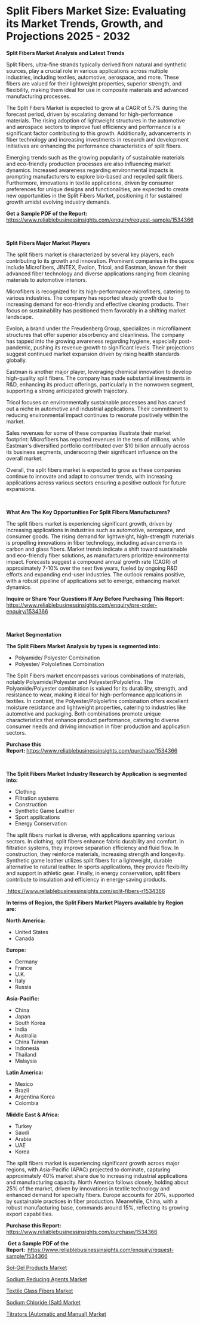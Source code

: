 <p><h1>Split Fibers Market Size: Evaluating its Market Trends, Growth, and Projections 2025 - 2032</h1></p><p><strong>Split Fibers Market Analysis and Latest Trends</strong></p>
<p><p>Split fibers, ultra-fine strands typically derived from natural and synthetic sources, play a crucial role in various applications across multiple industries, including textiles, automotive, aerospace, and more. These fibers are valued for their lightweight properties, superior strength, and flexibility, making them ideal for use in composite materials and advanced manufacturing processes.</p><p>The Split Fibers Market is expected to grow at a CAGR of 5.7% during the forecast period, driven by escalating demand for high-performance materials. The rising adoption of lightweight structures in the automotive and aerospace sectors to improve fuel efficiency and performance is a significant factor contributing to this growth. Additionally, advancements in fiber technology and increasing investments in research and development initiatives are enhancing the performance characteristics of split fibers.</p><p>Emerging trends such as the growing popularity of sustainable materials and eco-friendly production processes are also influencing market dynamics. Increased awareness regarding environmental impacts is prompting manufacturers to explore bio-based and recycled split fibers. Furthermore, innovations in textile applications, driven by consumer preferences for unique designs and functionalities, are expected to create new opportunities in the Split Fibers Market, positioning it for sustained growth amidst evolving industry demands.</p></p>
<p><strong>Get a Sample PDF of the Report:&nbsp;</strong> <a href="https://www.reliablebusinessinsights.com/enquiry/request-sample/1534366?utm_campaign=57&utm_medium=2&utm_source=Github&utm_content=ia&utm_term=02022025&utm_id=split-fibers">https://www.reliablebusinessinsights.com/enquiry/request-sample/1534366</a></p>
<p>&nbsp;</p>
<p><strong>Split Fibers Major Market Players</strong></p>
<p><p>The split fibers market is characterized by several key players, each contributing to its growth and innovation. Prominent companies in the space include Microfibers, JINTEX, Evolon, Tricol, and Eastman, known for their advanced fiber technology and diverse applications ranging from cleaning materials to automotive interiors.</p><p>Microfibers is recognized for its high-performance microfibers, catering to various industries. The company has reported steady growth due to increasing demand for eco-friendly and effective cleaning products. Their focus on sustainability has positioned them favorably in a shifting market landscape.</p><p>Evolon, a brand under the Freudenberg Group, specializes in microfilament structures that offer superior absorbency and cleanliness. The company has tapped into the growing awareness regarding hygiene, especially post-pandemic, pushing its revenue growth to significant levels. Their projections suggest continued market expansion driven by rising health standards globally.</p><p>Eastman is another major player, leveraging chemical innovation to develop high-quality split fibers. The company has made substantial investments in R&D, enhancing its product offerings, particularly in the nonwoven segment, supporting a strong anticipated growth trajectory.</p><p>Tricol focuses on environmentally sustainable processes and has carved out a niche in automotive and industrial applications. Their commitment to reducing environmental impact continues to resonate positively within the market.</p><p>Sales revenues for some of these companies illustrate their market footprint: Microfibers has reported revenues in the tens of millions, while Eastman's diversified portfolio contributed over $10 billion annually across its business segments, underscoring their significant influence on the overall market.</p><p>Overall, the split fibers market is expected to grow as these companies continue to innovate and adapt to consumer trends, with increasing applications across various sectors ensuring a positive outlook for future expansions.</p></p>
<p>&nbsp;</p>
<p><strong>What Are The Key Opportunities For Split Fibers Manufacturers?</strong></p>
<p><p>The split fibers market is experiencing significant growth, driven by increasing applications in industries such as automotive, aerospace, and consumer goods. The rising demand for lightweight, high-strength materials is propelling innovations in fiber technology, including advancements in carbon and glass fibers. Market trends indicate a shift toward sustainable and eco-friendly fiber solutions, as manufacturers prioritize environmental impact. Forecasts suggest a compound annual growth rate (CAGR) of approximately 7-10% over the next five years, fueled by ongoing R&D efforts and expanding end-user industries. The outlook remains positive, with a robust pipeline of applications set to emerge, enhancing market dynamics.</p></p>
<p><strong>Inquire or Share Your Questions If Any Before Purchasing This Report:</strong> <a href="https://www.reliablebusinessinsights.com/enquiry/pre-order-enquiry/1534366?utm_campaign=57&utm_medium=2&utm_source=Github&utm_content=ia&utm_term=02022025&utm_id=split-fibers">https://www.reliablebusinessinsights.com/enquiry/pre-order-enquiry/1534366</a></p>
<p>&nbsp;</p>
<p><strong>Market Segmentation</strong></p>
<p><strong>The Split Fibers Market Analysis by types is segmented into:</strong></p>
<p><ul><li>Polyamide/ Polyester Combination</li><li>Polyester/ Polyolefines Combination</li></ul></p>
<p><p>The Split Fibers market encompasses various combinations of materials, notably Polyamide/Polyester and Polyester/Polyolefins. The Polyamide/Polyester combination is valued for its durability, strength, and resistance to wear, making it ideal for high-performance applications in textiles. In contrast, the Polyester/Polyolefins combination offers excellent moisture resistance and lightweight properties, catering to industries like automotive and packaging. Both combinations promote unique characteristics that enhance product performance, catering to diverse consumer needs and driving innovation in fiber production and application sectors.</p></p>
<p><strong>Purchase this Report:&nbsp;</strong><a href="https://www.reliablebusinessinsights.com/purchase/1534366?utm_campaign=57&utm_medium=2&utm_source=Github&utm_content=ia&utm_term=02022025&utm_id=split-fibers">https://www.reliablebusinessinsights.com/purchase/1534366</a></p>
<p>&nbsp;</p>
<p><strong>The Split Fibers Market Industry Research by Application is segmented into:</strong></p>
<p><ul><li>Clothing</li><li>Filtration systems</li><li>Construction</li><li>Synthetic Game Leather</li><li>Sport applications</li><li>Energy Conservation</li></ul></p>
<p><p>The split fibers market is diverse, with applications spanning various sectors. In clothing, split fibers enhance fabric durability and comfort. In filtration systems, they improve separation efficiency and fluid flow. In construction, they reinforce materials, increasing strength and longevity. Synthetic game leather utilizes split fibers for a lightweight, durable alternative to natural leather. In sports applications, they provide flexibility and support in athletic gear. Finally, in energy conservation, split fibers contribute to insulation and efficiency in energy-saving products.</p></p>
<p><a href="https://www.reliablebusinessinsights.com/split-fibers-r1534366?utm_campaign=57&utm_medium=2&utm_source=Github&utm_content=ia&utm_term=02022025&utm_id=split-fibers">&nbsp;https://www.reliablebusinessinsights.com/split-fibers-r1534366</a></p>
<p><strong>In terms of Region, the Split Fibers Market Players available by Region are:</strong></p>
<p>
    <p> <strong> North America: </strong>
        <ul>
            <li>United States</li>
            <li>Canada</li>
        </ul>
        </p> 
    <p> <strong> Europe: </strong>
        <ul>
            <li>Germany</li>
            <li>France</li>
            <li>U.K.</li>
            <li>Italy</li>
            <li>Russia</li>
        </ul>
        </p> 
    <p> <strong> Asia-Pacific: </strong>
        <ul>
            <li>China</li>
            <li>Japan</li>
            <li>South Korea</li>
            <li>India</li>
            <li>Australia</li>
            <li>China Taiwan</li>
            <li>Indonesia</li>
            <li>Thailand</li>
            <li>Malaysia</li>
        </ul>
        </p> 
    <p> <strong> Latin America: </strong>
        <ul>
            <li>Mexico</li>
            <li>Brazil</li>
            <li>Argentina Korea</li>
            <li>Colombia</li>
        </ul>
        </p> 
    <p> <strong> Middle East & Africa: </strong>
        <ul>
            <li>Turkey</li>
            <li>Saudi</li>
            <li>Arabia</li>
            <li>UAE</li>
            <li>Korea</li>
        </ul>
    </p>
    </p>
<p><p>The split fibers market is experiencing significant growth across major regions, with Asia-Pacific (APAC) projected to dominate, capturing approximately 40% market share due to increasing industrial applications and manufacturing capacity. North America follows closely, holding about 25% of the market, driven by innovations in textile technology and enhanced demand for specialty fibers. Europe accounts for 20%, supported by sustainable practices in fiber production. Meanwhile, China, with a robust manufacturing base, commands around 15%, reflecting its growing export capabilities.</p></p>
<p><strong>Purchase this Report: </strong><a href="https://www.reliablebusinessinsights.com/purchase/1534366?utm_campaign=57&utm_medium=2&utm_source=Github&utm_content=ia&utm_term=02022025&utm_id=split-fibers">https://www.reliablebusinessinsights.com/purchase/1534366</a></p>
<p>&nbsp;<strong>Get a Sample PDF of the Report:&nbsp;&nbsp;</strong><a href="https://www.reliablebusinessinsights.com/enquiry/request-sample/1534366?utm_campaign=57&utm_medium=2&utm_source=Github&utm_content=ia&utm_term=02022025&utm_id=split-fibers">https://www.reliablebusinessinsights.com/enquiry/request-sample/1534366</a></p>
<p><strong></strong></p>
<p><p><a href="https://github.com/vilehoaguy/Market-Research-Report-List-1/blob/main/sol-gel-products-market.md?utm_campaign=57&utm_medium=2&utm_source=Github&utm_content=ia&utm_term=02022025&utm_id=split-fibers">Sol-Gel Products Market</a></p><p><a href="https://github.com/jandedaboy1/Market-Research-Report-List-1/blob/main/sodium-reducing-agents-market.md?utm_campaign=57&utm_medium=2&utm_source=Github&utm_content=ia&utm_term=02022025&utm_id=split-fibers">Sodium Reducing Agents Market</a></p><p><a href="https://github.com/djarixneoza/Market-Research-Report-List-1/blob/main/textile-glass-fibers-market.md?utm_campaign=57&utm_medium=2&utm_source=Github&utm_content=ia&utm_term=02022025&utm_id=split-fibers">Textile Glass Fibers Market</a></p><p><a href="https://github.com/rahebeinum/Market-Research-Report-List-1/blob/main/sodium-chloride-salt-market.md?utm_campaign=57&utm_medium=2&utm_source=Github&utm_content=ia&utm_term=02022025&utm_id=split-fibers">Sodium Chloride (Salt) Market</a></p><p><a href="https://github.com/sapsaidamary/Market-Research-Report-List-1/blob/main/titrators-automatic-and-manual-market.md?utm_campaign=57&utm_medium=2&utm_source=Github&utm_content=ia&utm_term=02022025&utm_id=split-fibers">Titrators (Automatic and Manual) Market</a></p></p>